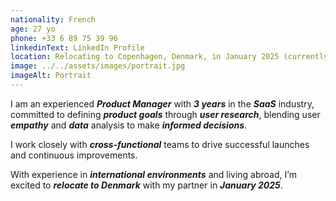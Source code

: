 ```yaml
---
nationality: French
age: 27 yo
phone: +33 6 89 75 39 96
linkedinText: LinkedIn Profile
location: Relocating to Copenhagen, Denmark, in January 2025 (currently in Paris, France)
image: ../../assets/images/portrait.jpg
imageAlt: Portrait
---
```


I am an experienced **_Product Manager_** with **_3 years_** in the **_SaaS_** industry, committed to defining **_product goals_** through **_user research_**, blending user **_empathy_** and **_data_** analysis to make **_informed decisions_**. 

I work closely with **_cross-functional_**  teams to drive successful launches and continuous improvements. 

With experience in **_international environments_** and living abroad, I’m excited to **_relocate to Denmark_** with my partner in **_January 2025_**.